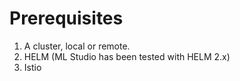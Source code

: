# Prerequisites

1. A cluster, local or remote.
2. HELM \(ML Studio has been tested with HELM 2.x\)
3. Istio

